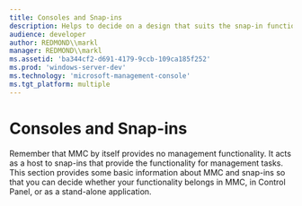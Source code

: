 ```yaml
---
title: Consoles and Snap-ins
description: Helps to decide on a design that suits the snap-in functionality.
audience: developer
author: REDMOND\\markl
manager: REDMOND\\markl
ms.assetid: 'ba344cf2-d691-4179-9ccb-109ca185f252'
ms.prod: 'windows-server-dev'
ms.technology: 'microsoft-management-console'
ms.tgt_platform: multiple
---
```


# Consoles and Snap-ins

Remember that MMC by itself provides no management functionality. It acts as a host to snap-ins that provide the functionality for management tasks. This section provides some basic information about MMC and snap-ins so that you can decide whether your functionality belongs in MMC, in Control Panel, or as a stand-alone application.

 

 




